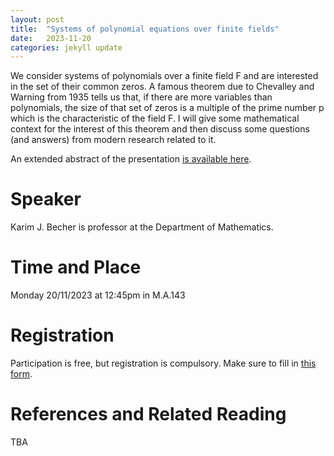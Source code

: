 ```yaml
---
layout: post
title:  "Systems of polynomial equations over finite fields"
date:   2023-11-20
categories: jekyll update
---
```


We consider systems of polynomials over a finite field F and are interested in the set of their common zeros. A famous theorem due to Chevalley and Warning from 1935 tells us that, if there are more variables than polynomials, the size of that set of zeros is a multiple of the prime number p which is the characteristic of the field F.
I will give some mathematical context for the interest of this theorem and then discuss some questions (and answers) from modern research related to it.

An extended abstract of the presentation [is available here](/becher23.pdf).

# Speaker
Karim J. Becher is professor at the Department of Mathematics.

# Time and Place
Monday 20/11/2023 at 12:45pm in M.A.143

# Registration
Participation is free, but registration is compulsory.
Make sure to fill in [this form](https://forms.gle/RQs8Lm9hSw59HAWt9).

# References and Related Reading
TBA

